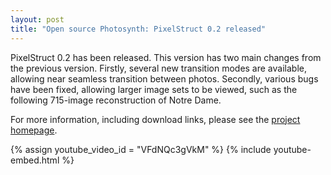 ```yaml
---
layout: post
title: "Open source Photosynth: PixelStruct 0.2 released"
---
```


PixelStruct 0.2 has been released. This version has two main changes from the previous version. Firstly, several new transition modes are available, allowing near seamless transition between photos. Secondly, various bugs have been fixed, allowing larger image sets to be viewed, such as the following 715-image reconstruction of Notre Dame.

For more information, including download links, please see the [project homepage][1].

{% assign youtube_video_id = "VFdNQc3gVkM" %}
{% include youtube-embed.html %}

 [1]: http://da.vidr.cc/projects/pixelstruct/

